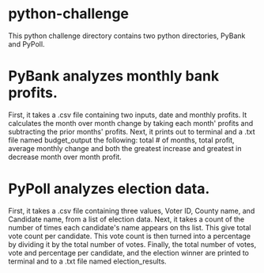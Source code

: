 # python-challenge

This python challenge directory contains two python directories, PyBank and PyPoll.

# PyBank analyzes monthly bank profits.
First, it takes a .csv file containing two inputs, date and monthly profits. It calculates the month over month change by taking each month' profits and subtracting the prior months' profits. 
Next, it prints out to terminal and a .txt file named budget_output the following: total # of months, total profit, average monthly change and both the greatest increase and greatest in decrease month over month profit.

# PyPoll analyzes election data.
First, it takes a .csv file containing three values, Voter ID, County name, and Candidate name, from a list of election data. Next, it takes a count of the number of times each candidate's name appears on ths list. This give total vote count per candidate. This vote count is then turned into a percentage by dividing it by the total number of votes. Finally, the total number of votes, vote and percentage per candidate, and the election winner are printed to terminal and to a .txt file named election_results.
